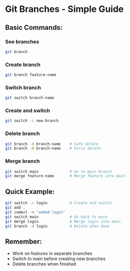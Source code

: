 # Git Branches - Simple Guide

## Basic Commands:

### See branches
```bash
git branch
```

### Create branch
```bash
git branch feature-name
```

### Switch branch
```bash
git switch branch-name
```

### Create and switch
```bash
git switch -c new-branch
```

### Delete branch
```bash
git branch -d branch-name    # Safe delete
git branch -D branch-name    # Force delete
```

### Merge branch
```bash
git switch main              # Go to main branch
git merge feature-name       # Merge feature into main
```

## Quick Example:
```bash
git switch -c login          # Create and switch
git add .
git commit -m "added login"
git switch main              # Go back to main
git merge login              # Merge login into main
git branch -d login          # Delete when done
```

## Remember:
- Work on features in separate branches
- Switch to main before creating new branches
- Delete branches when finished